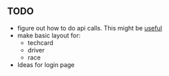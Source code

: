 ##  TODO

- figure out how to do api calls. This might be [useful](https://levelup.gitconnected.com/swift-making-an-api-call-and-fetching-json-acd364c77a71)
- make basic layout for:
    - techcard 
    - driver
    - race
- Ideas for login page


